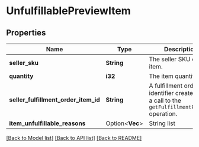 # UnfulfillablePreviewItem

## Properties

Name | Type | Description | Notes
------------ | ------------- | ------------- | -------------
**seller_sku** | **String** | The seller SKU of the item. | 
**quantity** | **i32** | The item quantity. | 
**seller_fulfillment_order_item_id** | **String** | A fulfillment order item identifier created with a call to the `getFulfillmentPreview` operation. | 
**item_unfulfillable_reasons** | Option<**Vec<String>**> | String list | [optional]

[[Back to Model list]](../README.md#documentation-for-models) [[Back to API list]](../README.md#documentation-for-api-endpoints) [[Back to README]](../README.md)


